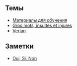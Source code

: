 ## Темы
- [Материалы для обучения](./learning_materials)
- [Gros mots, insultes et injures](./les_gros_mots)
- [Verlan](./verlan)

## Заметки
- [Oui, Si, Non](./oui_si_non)
